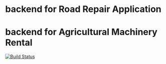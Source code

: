 # backend for Road Repair Application

# backend for Agricultural Machinery Rental
[![Build Status](https://github.com/Road-Repair/backend/actions/road_repair_workflow.yaml/badge.svg)](https://github.com/Road-Repair/backend/actions/road_repair_workflow.yaml/)
